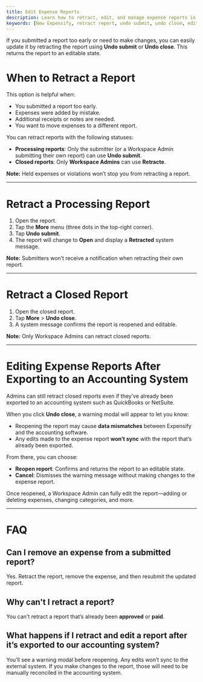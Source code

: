 ```yaml
---
title: Edit Expense Reports
description: Learn how to retract, edit, and manage expense reports in New Expensify.
keywords: [New Expensify, retract report, undo submit, undo close, edit submitted report, reopen report, resubmit report, accounting export]
---
```


<div id="new-expensify" markdown="1">

If you submitted a report too early or need to make changes, you can easily update it by retracting the report using **Undo submit** or **Undo close**. This returns the report to an editable state.

# When to Retract a Report

This option is helpful when:
- You submitted a report too early.
- Expenses were added by mistake.
- Additional receipts or notes are needed.
- You want to move expenses to a different report.

You can retract reports with the following statuses:
- **Processing reports**: Only the submitter (or a Workspace Admin submitting their own report) can use **Undo submit**.
- **Closed reports**: Only **Workspace Admins** can use **Retracte**.

**Note:** Held expenses or violations won’t stop you from retracting a report.

---

# Retract a Processing Report

1. Open the report.
2. Tap the **More** menu (three dots in the top-right corner).
3. Tap **Undo submit**.
4. The report will change to **Open** and display a **Retracted** system message.

**Note:** Submitters won’t receive a notification when retracting their own report.

---

# Retract a Closed Report

1. Open the closed report.
2. Tap **More** > **Undo close**.
3. A system message confirms the report is reopened and editable.

**Note:** Only Workspace Admins can retract closed reports.

---

# Editing Expense Reports After Exporting to an Accounting System

Admins can still retract closed reports even if they’ve already been exported to an accounting system such as QuickBooks or NetSuite.

When you click **Undo close**, a warning modal will appear to let you know:
- Reopening the report may cause **data mismatches** between Expensify and the accounting software.
- Any edits made to the expense report **won’t sync** with the report that’s already been exported.

From there, you can choose:
- **Reopen report**: Confirms and returns the report to an editable state.
- **Cancel**: Dismisses the warning message without making changes to the expense report.

Once reopened, a Workspace Admin can fully edit the report—adding or deleting expenses, changing categories, and more.

---

# FAQ

## Can I remove an expense from a submitted report?

Yes. Retract the report, remove the expense, and then resubmit the updated report.

## Why can't I retract a report?

You can't retract a report that’s already been **approved** or **paid**.

## What happens if I retract and edit a report after it’s exported to our accounting system?

You’ll see a warning modal before reopening. Any edits won’t sync to the external system. If you make changes to the report, those will need to be manually reconciled in the accounting system.


</div>

